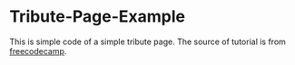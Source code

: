 # Tribute-Page-Example

This is simple code of a simple tribute page. The source of tutorial is from [freecodecamp](https://www.freecodecamp.org/learn/responsive-web-design/responsive-web-design-projects/build-a-tribute-page).
